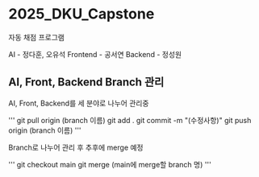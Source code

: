 # 2025_DKU_Capstone
자동 채점 프로그램

AI - 정다훈, 오유석
Frontend - 공서연
Backend - 정성원

## AI, Front, Backend Branch 관리
AI, Front, Backend를 세 분야로 나누어 관리중

'''
git pull origin (branch 이름) 
git add .
git commit -m "(수정사항)"
git push origin (branch 이름)
'''

Branch로 나누어 관리 후 추후에 merge 예정

'''
git checkout main
git merge (main에 merge할 branch 명)
'''



